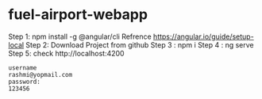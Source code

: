 # fuel-airport-webapp



Step 1: 
 npm install -g @angular/cli
 Refrence
 https://angular.io/guide/setup-local
 Step 2:
 Download Project from github
 Step 3 :
     npm i
  Step 4 :
  ng serve
  Step 5: 
 check http://localhost:4200

    username 
    rashmi@yopmail.com
    password: 
    123456

